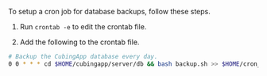 To setup a cron job for database backups, follow these steps.

1. Run `crontab -e` to edit the crontab file.

2. Add the following to the crontab file.
```bash
# Backup the CubingApp database every day.
0 0 * * * cd $HOME/cubingapp/server/db && bash backup.sh >> $HOME/cron_log.txt 2>&1
```

